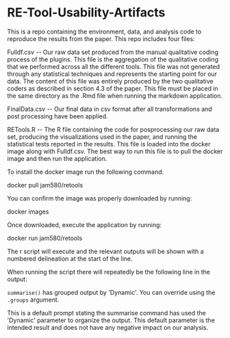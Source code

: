 # RE-Tool-Usability-Artifacts
This is a repo containing the environment, data, and analysis code to reproduce the results from the paper. This repo includes four files:

Fulldf.csv -- Our raw data set produced from the manual qualitative coding process of the plugins. This file is the aggregation of the qualitative coding that we performed across all the different tools. This file was not generated through any statistical techniques and represents the starting point for our data. The content of this file was entirely produced by the two qualitative coders as described in section 4.3 of the paper. This file must be placed in the same directory as the .Rmd file when running the markdown application.

FinalData.csv -- Our final data in csv format after all transformations and post processing have been applied.

RETools.R -- The R file containing the code for posprocessing our raw data set, producing the visualizations used in the paper, and running the statistical tests reported in the results. This file is loaded into the docker image along with Fulldf.csv. The best way to run this file is to pull the docker image and then run the application.


To install the docker image run the following command:

docker pull jam580/retools

You can confirm the image was properly downloaded by running:

docker images

Once downloaded, execute the application by running:

docker run jam580/retools

The r script will execute and the relevant outputs will be shown with a numbered delineation at the start of the line.

When running the script there will repeatedly be the following line in the output: 

`summarise()` has grouped output by 'Dynamic'. You can override using the
`.groups` argument.

This is a default prompt stating the summarise command has used the 'Dynamic' parameter to organize the output. This default parameter is the intended result and does not have any negative impact on our analysis.
